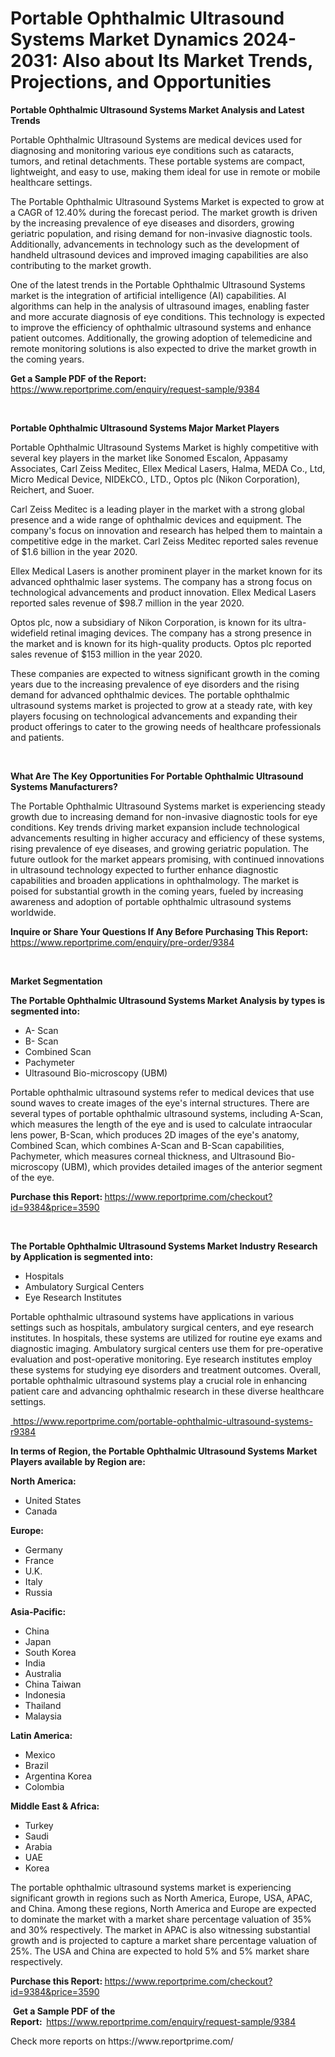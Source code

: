 <p><h1>Portable Ophthalmic Ultrasound Systems Market Dynamics 2024-2031: Also about Its Market Trends, Projections, and Opportunities</h1></p><p><strong>Portable Ophthalmic Ultrasound Systems Market Analysis and Latest Trends</strong></p>
<p><p>Portable Ophthalmic Ultrasound Systems are medical devices used for diagnosing and monitoring various eye conditions such as cataracts, tumors, and retinal detachments. These portable systems are compact, lightweight, and easy to use, making them ideal for use in remote or mobile healthcare settings.</p><p>The Portable Ophthalmic Ultrasound Systems Market is expected to grow at a CAGR of 12.40% during the forecast period. The market growth is driven by the increasing prevalence of eye diseases and disorders, growing geriatric population, and rising demand for non-invasive diagnostic tools. Additionally, advancements in technology such as the development of handheld ultrasound devices and improved imaging capabilities are also contributing to the market growth.</p><p>One of the latest trends in the Portable Ophthalmic Ultrasound Systems market is the integration of artificial intelligence (AI) capabilities. AI algorithms can help in the analysis of ultrasound images, enabling faster and more accurate diagnosis of eye conditions. This technology is expected to improve the efficiency of ophthalmic ultrasound systems and enhance patient outcomes. Additionally, the growing adoption of telemedicine and remote monitoring solutions is also expected to drive the market growth in the coming years.</p></p>
<p><strong>Get a Sample PDF of the Report:&nbsp;</strong> <a href="https://www.reportprime.com/enquiry/request-sample/9384">https://www.reportprime.com/enquiry/request-sample/9384</a></p>
<p>&nbsp;</p>
<p><strong>Portable Ophthalmic Ultrasound Systems Major Market Players</strong></p>
<p><p>Portable Ophthalmic Ultrasound Systems Market is highly competitive with several key players in the market like Sonomed Escalon, Appasamy Associates, Carl Zeiss Meditec, Ellex Medical Lasers, Halma, MEDA Co., Ltd, Micro Medical Device, NIDEkCO., LTD., Optos plc (Nikon Corporation), Reichert, and Suoer.</p><p>Carl Zeiss Meditec is a leading player in the market with a strong global presence and a wide range of ophthalmic devices and equipment. The company's focus on innovation and research has helped them to maintain a competitive edge in the market. Carl Zeiss Meditec reported sales revenue of $1.6 billion in the year 2020.</p><p>Ellex Medical Lasers is another prominent player in the market known for its advanced ophthalmic laser systems. The company has a strong focus on technological advancements and product innovation. Ellex Medical Lasers reported sales revenue of $98.7 million in the year 2020.</p><p>Optos plc, now a subsidiary of Nikon Corporation, is known for its ultra-widefield retinal imaging devices. The company has a strong presence in the market and is known for its high-quality products. Optos plc reported sales revenue of $153 million in the year 2020.</p><p>These companies are expected to witness significant growth in the coming years due to the increasing prevalence of eye disorders and the rising demand for advanced ophthalmic devices. The portable ophthalmic ultrasound systems market is projected to grow at a steady rate, with key players focusing on technological advancements and expanding their product offerings to cater to the growing needs of healthcare professionals and patients.</p></p>
<p>&nbsp;</p>
<p><strong>What Are The Key Opportunities For Portable Ophthalmic Ultrasound Systems Manufacturers?</strong></p>
<p><p>The Portable Ophthalmic Ultrasound Systems market is experiencing steady growth due to increasing demand for non-invasive diagnostic tools for eye conditions. Key trends driving market expansion include technological advancements resulting in higher accuracy and efficiency of these systems, rising prevalence of eye diseases, and growing geriatric population. The future outlook for the market appears promising, with continued innovations in ultrasound technology expected to further enhance diagnostic capabilities and broaden applications in ophthalmology. The market is poised for substantial growth in the coming years, fueled by increasing awareness and adoption of portable ophthalmic ultrasound systems worldwide.</p></p>
<p><strong>Inquire or Share Your Questions If Any Before Purchasing This Report:</strong> <a href="https://www.reportprime.com/enquiry/pre-order/9384">https://www.reportprime.com/enquiry/pre-order/9384</a></p>
<p>&nbsp;</p>
<p><strong>Market Segmentation</strong></p>
<p><strong>The Portable Ophthalmic Ultrasound Systems Market Analysis by types is segmented into:</strong></p>
<p><ul><li>A- Scan</li><li>B- Scan</li><li>Combined Scan</li><li>Pachymeter</li><li>Ultrasound Bio-microscopy (UBM)</li></ul></p>
<p><p>Portable ophthalmic ultrasound systems refer to medical devices that use sound waves to create images of the eye's internal structures. There are several types of portable ophthalmic ultrasound systems, including A-Scan, which measures the length of the eye and is used to calculate intraocular lens power, B-Scan, which produces 2D images of the eye's anatomy, Combined Scan, which combines A-Scan and B-Scan capabilities, Pachymeter, which measures corneal thickness, and Ultrasound Bio-microscopy (UBM), which provides detailed images of the anterior segment of the eye.</p></p>
<p><strong>Purchase this Report:&nbsp;</strong><a href="https://www.reportprime.com/checkout?id=9384&price=3590">https://www.reportprime.com/checkout?id=9384&price=3590</a></p>
<p>&nbsp;</p>
<p><strong>The Portable Ophthalmic Ultrasound Systems Market Industry Research by Application is segmented into:</strong></p>
<p><ul><li>Hospitals</li><li>Ambulatory Surgical Centers</li><li>Eye Research Institutes</li></ul></p>
<p><p>Portable ophthalmic ultrasound systems have applications in various settings such as hospitals, ambulatory surgical centers, and eye research institutes. In hospitals, these systems are utilized for routine eye exams and diagnostic imaging. Ambulatory surgical centers use them for pre-operative evaluation and post-operative monitoring. Eye research institutes employ these systems for studying eye disorders and treatment outcomes. Overall, portable ophthalmic ultrasound systems play a crucial role in enhancing patient care and advancing ophthalmic research in these diverse healthcare settings.</p></p>
<p><a href="https://www.reportprime.com/portable-ophthalmic-ultrasound-systems-r9384">&nbsp;https://www.reportprime.com/portable-ophthalmic-ultrasound-systems-r9384</a></p>
<p><strong>In terms of Region, the Portable Ophthalmic Ultrasound Systems Market Players available by Region are:</strong></p>
<p>
    <p> <strong> North America: </strong>
        <ul>
            <li>United States</li>
            <li>Canada</li>
        </ul>
        </p> 
    <p> <strong> Europe: </strong>
        <ul>
            <li>Germany</li>
            <li>France</li>
            <li>U.K.</li>
            <li>Italy</li>
            <li>Russia</li>
        </ul>
        </p> 
    <p> <strong> Asia-Pacific: </strong>
        <ul>
            <li>China</li>
            <li>Japan</li>
            <li>South Korea</li>
            <li>India</li>
            <li>Australia</li>
            <li>China Taiwan</li>
            <li>Indonesia</li>
            <li>Thailand</li>
            <li>Malaysia</li>
        </ul>
        </p> 
    <p> <strong> Latin America: </strong>
        <ul>
            <li>Mexico</li>
            <li>Brazil</li>
            <li>Argentina Korea</li>
            <li>Colombia</li>
        </ul>
        </p> 
    <p> <strong> Middle East & Africa: </strong>
        <ul>
            <li>Turkey</li>
            <li>Saudi</li>
            <li>Arabia</li>
            <li>UAE</li>
            <li>Korea</li>
        </ul>
    </p>
    </p>
<p><p>The portable ophthalmic ultrasound systems market is experiencing significant growth in regions such as North America, Europe, USA, APAC, and China. Among these regions, North America and Europe are expected to dominate the market with a market share percentage valuation of 35% and 30% respectively. The market in APAC is also witnessing substantial growth and is projected to capture a market share percentage valuation of 25%. The USA and China are expected to hold 5% and 5% market share respectively.</p></p>
<p><strong>Purchase this Report: </strong><a href="https://www.reportprime.com/checkout?id=9384&price=3590">https://www.reportprime.com/checkout?id=9384&price=3590</a></p>
<p>&nbsp;<strong>Get a Sample PDF of the Report:&nbsp;&nbsp;</strong><a href="https://www.reportprime.com/enquiry/request-sample/9384">https://www.reportprime.com/enquiry/request-sample/9384</a></p>
<p><strong></strong></p>
<p>Check more reports on https://www.reportprime.com/</p>